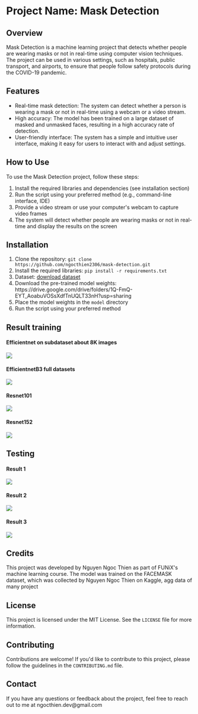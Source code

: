 <body>
  <div class="markdown prose w-full break-words dark:prose-invert light">
    <h1>Project Name: Mask Detection</h1>
    <h2>Overview</h2>
    <p>Mask Detection is a machine learning project that detects whether people are wearing masks or not in real-time using computer vision techniques. The project can be used     in various settings, such as hospitals, public transport, and airports, to ensure that people follow safety protocols during the COVID-19 pandemic.
    </p>
    <h2>Features</h2>
    <ul>
      <li>Real-time mask detection: The system can detect whether a person is wearing a mask or not in real-time using a webcam or a video stream.</li>
      <li>High accuracy: The model has been trained on a large dataset of masked and unmasked faces, resulting in a high accuracy rate of detection.</li>
      <li>User-friendly interface: The system has a simple and intuitive user interface, making it easy for users to interact with and adjust settings.</li>
    </ul>
    <h2>How to Use</h2>
    <p>To use the Mask Detection project, follow these steps:</p>
    <ol>
      <li>Install the required libraries and dependencies (see installation section)</li>
      <li>Run the script using your preferred method (e.g., command-line interface, IDE)</li>
      <li>Provide a video stream or use your computer's webcam to capture video frames</li>
      <li>The system will detect whether people are wearing masks or not in real-time and display the results on the screen</li>
      </ol>
      <h2>Installation</h2>
      <ol>
        <li>Clone the repository: <code>git clone https://github.com/ngocthien2306/mask-detection.git</code></li>
        <li>Install the required libraries: <code>pip install -r requirements.txt</code></li>
        <li>Dataset: <a href="https://github.com/ngocthien2306/Mask-Detection/tree/develop/datasets">download dataset<a/></li>
        <li>Download the pre-trained model weights: https://drive.google.com/drive/folders/1Q-FmQ-EYT_AoabuVOSsXdfTnUQLT33nH?usp=sharing</li><li>Place the model weights in the <code>model</code> directory</li>
        <li>Run the script using your preferred method</li>
      </ol>
      <h2>Result training</h2>
      <div>
        <h4>Efficientnet on subdataset about 8K images</h4>
        <img src="assets/efficientnet.png"/>
      </div>
      <div>
        <h4>EfficientnetB3 full datasets</h4>
        <img src="assets/efficientnetB3.png"/>
      </div>
      <div>
        <h4>Resnet101</h4>
        <img src="assets/resnet101.png"/>
      </div>
      <div>
        <h4>Resnet152</h4>
        <img src="assets/resnet152.png"/>
      </div>
      <h2>Testing</h2>
      <div>
        <h4>Result 1</h4>
        <img src="assets/detect01.png"/>
      </div>
      <div>
        <h4>Result 2</h4>
        <img src="assets/detect02.png"/>
      </div>
      <div>
        <h4>Result 3</h4>
        <img src="assets/detect03.png"/>
      </div>
      <h2>Credits</h2>
      <p>This project was developed by Nguyen Ngoc Thien as part of FUNiX's machine learning course. The model was trained on the FACEMASK dataset, which was collected by Nguyen Ngoc Thien on Kaggle, agg data of many project</p>
      <h2>License</h2>
      <p>This project is licensed under the MIT License. See the <code>LICENSE</code> file for more information.</p>
      <h2>Contributing</h2>
      <p>Contributions are welcome! If you'd like to contribute to this project, please follow the guidelines in the <code>CONTRIBUTING.md</code> file.</p>
      <h2>Contact</h2>
      <p>If you have any questions or feedback about the project, feel free to reach out to me at ngocthien.dev@gmail.com</p>
  </div>
</body>
